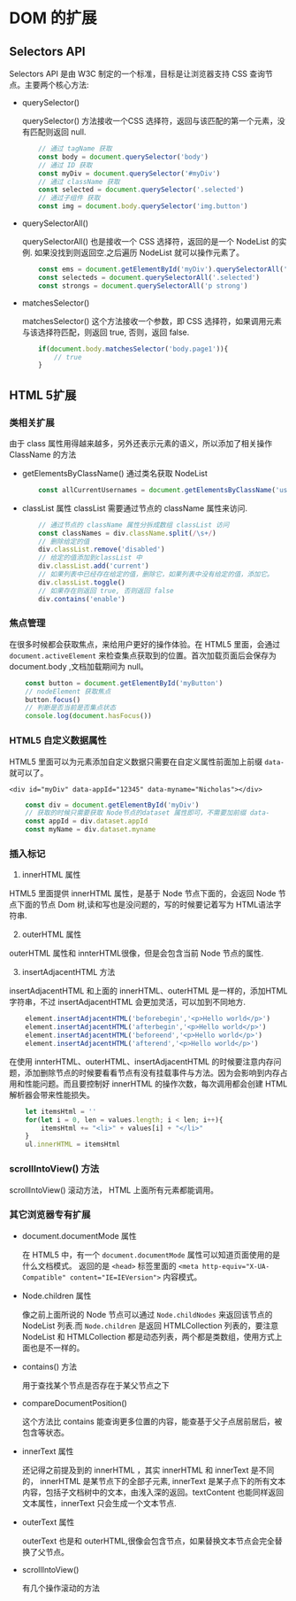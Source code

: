# DOM 的扩展

## Selectors API

Selectors API 是由 W3C 制定的一个标准，目标是让浏览器支持 CSS 查询节点。主要两个核心方法:

- querySelector()
    
    querySelector() 方法接收一个CSS 选择符，返回与该匹配的第一个元素，没有匹配则返回 null.
    ```javascript
        // 通过 tagName 获取
        const body = document.querySelector('body') 
        // 通过 ID 获取
        const myDiv = document.querySelector('#myDiv') 
        // 通过 className 获取
        const selected = document.querySelector('.selected')
        // 通过子组件 获取
        const img = document.body.querySelector('img.button')
    ```

- querySelectorAll()

    querySelectorAll() 也是接收一个 CSS 选择符，返回的是一个 NodeList 的实例. 如果没找到则返回空.之后遍历 NodeList 就可以操作元素了。
    ```javascript
        const ems = document.getElementById('myDiv').querySelectorAll('em')
        const selecteds = document.querySelectorAll('.selected')
        const strongs = document.querySelectorAll('p strong')
    ```

- matchesSelector()

    matchesSelector() 这个方法接收一个参数，即 CSS 选择符，如果调用元素与该选择符匹配，则返回 true, 否则，返回 false.
    ```javascript
        if(document.body.matchesSelector('body.page1')){
            // true
        }
    ```


## HTML 5扩展

### 类相关扩展

由于 class 属性用得越来越多，另外还表示元素的语义，所以添加了相关操作 ClassName 的方法

- getElementsByClassName()
    通过类名获取 NodeList

    ```javascript
        const allCurrentUsernames = document.getElementsByClassName('username current')
    ```

- classList 属性
    classList 需要通过节点的 className 属性来访问.
    ```javascript
        // 通过节点的 className 属性分拆成数组 classList 访问
        const classNames = div.className.split(/\s+/)
        // 删除给定的值
        div.classList.remove('disabled')
        // 给定的值添加到classList 中
        div.classList.add('current')
        // 如果列表中已经存在给定的值，删除它，如果列表中没有给定的值，添加它。
        div.classList.toggle()
        // 如果存在则返回 true, 否则返回 false
        div.contains('enable')
    ```

### 焦点管理

在很多时候都会获取焦点，来给用户更好的操作体验。在 HTML5 里面，会通过 `document.activeElement` 来检查集点获取到的位置。首次加载页面后会保存为 document.body ,文档加载期间为 null。

```javascript
    const button = document.getElementById('myButton')
    // nodeElement 获取焦点
    button.focus()
    // 判断是否当前是否集点状态
    console.log(document.hasFocus())
```

### HTML5 自定义数据属性

HTML5 里面可以为元素添加自定义数据只需要在自定义属性前面加上前缀 `data-` 就可以了。

`<div id="myDiv" data-appId="12345" data-myname="Nicholas"></div>`

```javascript
    const div = document.getElementById('myDiv')
    // 获取的时候只需要获取 Node节点的dataset 属性即可，不需要加前缀 data-
    const appId = div.dataset.appId
    const myName = div.dataset.myname
```

### 插入标记

1. innerHTML 属性

HTML5 里面提供 innerHTML 属性，是基于 Node 节点下面的，会返回 Node 节点下面的节点 Dom 树,读和写也是没问题的，写的时候要记着写为 HTML语法字符串.

2. outerHTML 属性

outerHTML 属性和 innterHTML很像，但是会包含当前 Node 节点的属性.

3. insertAdjacentHTML 方法

insertAdjacentHTML 和上面的 innerHTML、outerHTML 是一样的，添加HTML字符串，不过 insertAdjacentHTML 会更加灵活，可以加到不同地方.

```javascript
    element.insertAdjacentHTML('beforebegin','<p>Hello world</p>')
    element.insertAdjacentHTML('afterbegin','<p>Hello world</p>')
    element.insertAdjacentHTML('beforeend','<p>Hello world</p>')
    element.insertAdjacentHTML('afterend','<p>Hello world</p>')
```

在使用 innterHTML、outerHTML、insertAdjacentHTML 的时候要注意内存问题，添加删除节点的时候要看看节点有没有挂载事件与方法。因为会影响到内存占用和性能问题。而且要控制好 innerHTML 的操作次数，每次调用都会创建 HTML 解析器会带来性能损失。

```javascript
    let itemsHtml = ''
    for(let i = 0, len = values.length; i < len; i++){
        itemsHtml += "<li>" + values[i] + "</li>"
    }
    ul.innerHTML = itemsHtml
```

### scrollIntoView() 方法

scrollIntoView() 滚动方法， HTML 上面所有元素都能调用。

### 其它浏览器专有扩展
- document.documentMode 属性

    在 HTML5 中，有一个 `document.documentMode` 属性可以知道页面使用的是什么文档模式。
返回的是 `<head>` 标签里面的 `<meta http-equiv="X-UA-Compatible" content="IE=IEVersion">` 内容模式。

- Node.children 属性

    像之前上面所说的 Node 节点可以通过 `Node.childNodes` 来返回该节点的 NodeList 列表.而 `Node.children` 是返回 HTMLCollection 列表的，要注意 NodeList 和 HTMLCollection 都是动态列表，两个都是类数组，使用方式上面也是不一样的。

- contains() 方法

    用于查找某个节点是否存在于某父节点之下

- compareDocumentPosition()

    这个方法比 contains 能查询更多位置的内容，能查基于父子点居前居后，被包含等状态。


- innerText 属性

    还记得之前提及到的 innerHTML ，其实 innerHTML 和 innerText 是不同的， innerHTML 是某节点下的全部子元素, innerText 是某子点下的所有文本内容，包括子文档树中的文本，由浅入深的返回。textContent 也能同样返回文本属性，innerText 只会生成一个文本节点.

- outerText 属性

    outerText 也是和 outerHTML,很像会包含节点，如果替换文本节点会完全替换了父节点。

- scrollIntoView()

    有几个操作滚动的方法

